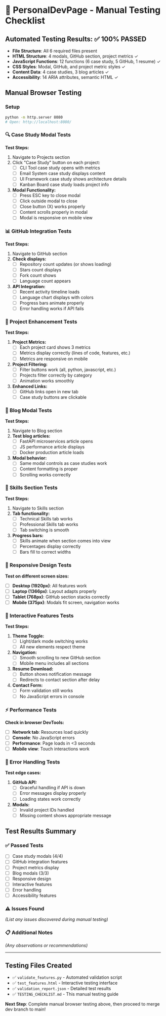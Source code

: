 # 🎯 PersonalDevPage - Manual Testing Checklist

## Automated Testing Results: ✅ 100% PASSED
- **File Structure**: All 6 required files present
- **HTML Structure**: 4 modals, GitHub section, project metrics ✓
- **JavaScript Functions**: 12 functions (6 case study, 5 GitHub, 1 resume) ✓ 
- **CSS Styles**: Modal, GitHub, and project metric styles ✓
- **Content Data**: 4 case studies, 3 blog articles ✓
- **Accessibility**: 14 ARIA attributes, semantic HTML ✓

## Manual Browser Testing

### Setup
```bash
python -m http.server 8080
# Open: http://localhost:8080/
```

### 🔍 Case Study Modal Tests
**Test Steps:**
1. Navigate to Projects section
2. Click "Case Study" button on each project:
   - [ ] CLI Tool case study opens with metrics
   - [ ] Email System case study displays content
   - [ ] UI Framework case study shows architecture details
   - [ ] Kanban Board case study loads project info
3. **Modal Functionality:**
   - [ ] Press ESC key to close modal
   - [ ] Click outside modal to close
   - [ ] Close button (X) works properly
   - [ ] Content scrolls properly in modal
   - [ ] Modal is responsive on mobile view

### 📊 GitHub Integration Tests
**Test Steps:**
1. Navigate to GitHub section
2. **Check displays:**
   - [ ] Repository count updates (or shows loading)
   - [ ] Stars count displays
   - [ ] Fork count shows
   - [ ] Language count appears
3. **API Integration:**
   - [ ] Recent activity timeline loads
   - [ ] Language chart displays with colors
   - [ ] Progress bars animate properly
   - [ ] Error handling works if API fails

### 🎨 Project Enhancement Tests
**Test Steps:**
1. **Project Metrics:**
   - [ ] Each project card shows 3 metrics
   - [ ] Metrics display correctly (lines of code, features, etc.)
   - [ ] Metrics are responsive on mobile
2. **Project Filtering:**
   - [ ] Filter buttons work (all, python, javascript, etc.)
   - [ ] Projects filter correctly by category
   - [ ] Animation works smoothly
3. **Enhanced Links:**
   - [ ] GitHub links open in new tab
   - [ ] Case study buttons are clickable

### 📝 Blog Modal Tests
**Test Steps:**
1. Navigate to Blog section
2. **Test blog articles:**
   - [ ] FastAPI microservices article opens
   - [ ] JS performance article displays
   - [ ] Docker production article loads
3. **Modal behavior:**
   - [ ] Same modal controls as case studies work
   - [ ] Content formatting is proper
   - [ ] Scrolling works correctly

### 🎯 Skills Section Tests
**Test Steps:**
1. Navigate to Skills section
2. **Tab functionality:**
   - [ ] Technical Skills tab works
   - [ ] Professional Skills tab works
   - [ ] Tab switching is smooth
3. **Progress bars:**
   - [ ] Skills animate when section comes into view
   - [ ] Percentages display correctly
   - [ ] Bars fill to correct widths

### 📱 Responsive Design Tests
**Test on different screen sizes:**
- [ ] **Desktop (1920px)**: All features work
- [ ] **Laptop (1366px)**: Layout adapts properly
- [ ] **Tablet (768px)**: GitHub section stacks correctly
- [ ] **Mobile (375px)**: Modals fit screen, navigation works

### 🎨 Interactive Features Tests
**Test Steps:**
1. **Theme Toggle:**
   - [ ] Light/dark mode switching works
   - [ ] All new elements respect theme
2. **Navigation:**
   - [ ] Smooth scrolling to new GitHub section
   - [ ] Mobile menu includes all sections
3. **Resume Download:**
   - [ ] Button shows notification message
   - [ ] Redirects to contact section after delay
4. **Contact Form:**
   - [ ] Form validation still works
   - [ ] No JavaScript errors in console

### ⚡ Performance Tests
**Check in browser DevTools:**
- [ ] **Network tab**: Resources load quickly
- [ ] **Console**: No JavaScript errors
- [ ] **Performance**: Page loads in <3 seconds
- [ ] **Mobile view**: Touch interactions work

### 🔧 Error Handling Tests
**Test edge cases:**
1. **GitHub API:**
   - [ ] Graceful handling if API is down
   - [ ] Error messages display properly
   - [ ] Loading states work correctly
2. **Modals:**
   - [ ] Invalid project IDs handled
   - [ ] Missing content shows appropriate message

## Test Results Summary

### ✅ Passed Tests
- [ ] Case study modals (4/4)
- [ ] GitHub integration features
- [ ] Project metrics display
- [ ] Blog modals (3/3)
- [ ] Responsive design
- [ ] Interactive features
- [ ] Error handling
- [ ] Accessibility features

### ⚠️ Issues Found
*(List any issues discovered during manual testing)*

### 📋 Additional Notes
*(Any observations or recommendations)*

---

## Testing Files Created
- ✅ `validate_features.py` - Automated validation script
- ✅ `test_features.html` - Interactive testing interface  
- ✅ `validation_report.json` - Detailed test results
- ✅ `TESTING_CHECKLIST.md` - This manual testing guide

**Next Step**: Complete manual browser testing above, then proceed to merge dev branch to main!